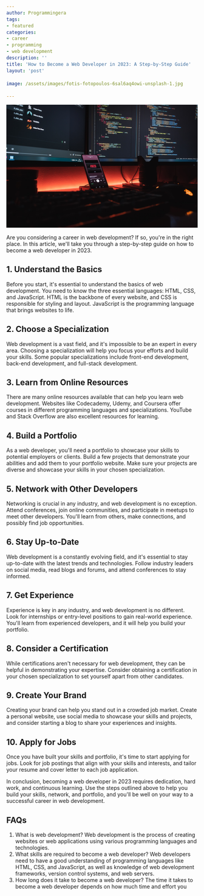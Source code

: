 ```yaml
---
author: Programmingera
tags:
- featured
categories:
- career
- programming
- web development
description: ''
title: 'How to Become a Web Developer in 2023: A Step-by-Step Guide'
layout: 'post'

image: /assets/images/fotis-fotopoulos-6sal6aq4owi-unsplash-1.jpg

---
```

![](/assets/images/fotis-fotopoulos-6sal6aq4owi-unsplash-1.jpg)

Are you considering a career in web development? If so, you're in the right place. In this article, we'll take you through a step-by-step guide on how to become a web developer in 2023.

## 1. Understand the Basics

Before you start, it's essential to understand the basics of web development. You need to know the three essential languages: HTML, CSS, and JavaScript. HTML is the backbone of every website, and CSS is responsible for styling and layout. JavaScript is the programming language that brings websites to life.

## 2. Choose a Specialization

Web development is a vast field, and it's impossible to be an expert in every area. Choosing a specialization will help you focus your efforts and build your skills. Some popular specializations include front-end development, back-end development, and full-stack development.

## 3. Learn from Online Resources

There are many online resources available that can help you learn web development. Websites like Codecademy, Udemy, and Coursera offer courses in different programming languages and specializations. YouTube and Stack Overflow are also excellent resources for learning.

## 4. Build a Portfolio

As a web developer, you'll need a portfolio to showcase your skills to potential employers or clients. Build a few projects that demonstrate your abilities and add them to your portfolio website. Make sure your projects are diverse and showcase your skills in your chosen specialization.

## 5. Network with Other Developers

Networking is crucial in any industry, and web development is no exception. Attend conferences, join online communities, and participate in meetups to meet other developers. You'll learn from others, make connections, and possibly find job opportunities.

## 6. Stay Up-to-Date

Web development is a constantly evolving field, and it's essential to stay up-to-date with the latest trends and technologies. Follow industry leaders on social media, read blogs and forums, and attend conferences to stay informed.

## 7. Get Experience

Experience is key in any industry, and web development is no different. Look for internships or entry-level positions to gain real-world experience. You'll learn from experienced developers, and it will help you build your portfolio.

## 8. Consider a Certification

While certifications aren't necessary for web development, they can be helpful in demonstrating your expertise. Consider obtaining a certification in your chosen specialization to set yourself apart from other candidates.

## 9. Create Your Brand

Creating your brand can help you stand out in a crowded job market. Create a personal website, use social media to showcase your skills and projects, and consider starting a blog to share your experiences and insights.

## 10. Apply for Jobs

Once you have built your skills and portfolio, it's time to start applying for jobs. Look for job postings that align with your skills and interests, and tailor your resume and cover letter to each job application.

In conclusion, becoming a web developer in 2023 requires dedication, hard work, and continuous learning. Use the steps outlined above to help you build your skills, network, and portfolio, and you'll be well on your way to a successful career in web development.

## FAQs

1. What is web development? Web development is the process of creating websites or web applications using various programming languages and technologies.
2. What skills are required to become a web developer? Web developers need to have a good understanding of programming languages like HTML, CSS, and JavaScript, as well as knowledge of web development frameworks, version control systems, and web servers.
3. How long does it take to become a web developer? The time it takes to become a web developer depends on how much time and effort you
